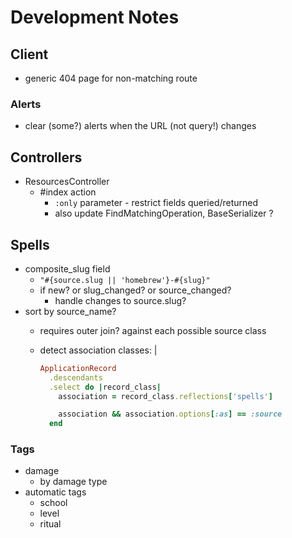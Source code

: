 # Development Notes

## Client

- generic 404 page for non-matching route

### Alerts

- clear (some?) alerts when the URL (not query!) changes

## Controllers

- ResourcesController
  - #index action
    - `:only` parameter - restrict fields queried/returned
    - also update FindMatchingOperation, BaseSerializer ?

## Spells

- composite_slug field
  - `"#{source.slug || 'homebrew'}-#{slug}"`
  - if new? or slug_changed? or source_changed?
    - handle changes to source.slug?
- sort by source_name?
  - requires outer join? against each possible source class
  - detect association classes: |

    ```ruby
    ApplicationRecord
      .descendants
      .select do |record_class|
        association = record_class.reflections['spells']

        association && association.options[:as] == :source
      end
    ```

### Tags

- damage
  - by damage type
- automatic tags
  - school
  - level
  - ritual
